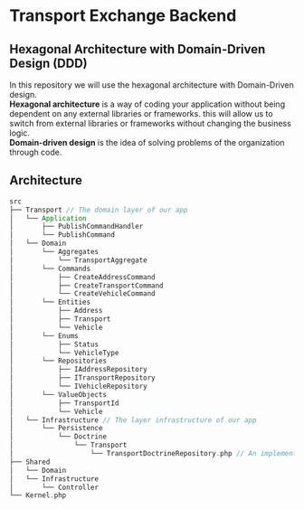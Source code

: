# Transport Exchange Backend

## Hexagonal Architecture with Domain-Driven Design (DDD)
In this repository we will use the hexagonal architecture with Domain-Driven design.<br> 
**Hexagonal architecture** is a way of coding your application without being dependent on any external libraries or frameworks.
this will allow us to switch from external libraries or frameworks without changing the business logic.<br>
**Domain-driven design** is the idea of solving problems of the organization through code.

## Architecture

```scala 
src
├── Transport // The domain layer of our app
│   └── Application
│       ├── PublishCommandHandler
│       └── PublishCommand
│   └── Domain
│       └── Aggregates
│           └── TransportAggregate
│       └── Commands
│           ├── CreateAddressCommand
│           ├── CreateTransportCommand
│           └── CreateVehicleCommand
│       └── Entities
│           ├── Address
│           ├── Transport
│           └── Vehicle
│       └── Enums
│           ├── Status
│           └── VehicleType
│       └── Repositories
│           ├── IAddressRepository
│           ├── ITransportRepository
│           └── IVehicleRepository
│       └── ValueObjects
│           ├── TransportId
│           └── Vehicle
│   └── Infrastructure // The layer infrastructure of our app
│       └── Persistence
│           └── Doctrine
│               └── Transport
│                   └── TransportDoctrineRepository.php // An implementation of the repository
├── Shared
│   └── Domain
│   └── Infrastructure
│       └── Controller
└── Kernel.php
```
